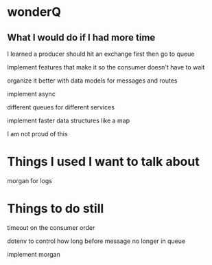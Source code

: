 # wonderQ

## What I would do if I had more time

I learned a producer should hit an exchange first then go to queue

Implement features that make it so the consumer doesn't have to wait

organize it better with data models for messages and routes

implement async

different queues for different services

implement faster data structures like a map

I am not proud of this

# Things I used I want to talk about

morgan for logs

# Things to do still

timeout on the consumer order

dotenv to control how long before message no longer in queue

implement morgan
